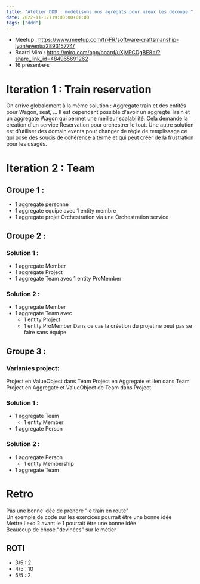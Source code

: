 ```yaml
---
title: "Atelier DDD : modélisons nos agrégats pour mieux les découper"
date: 2022-11-17T19:00:00+01:00
tags: ["ddd"]
---
```


- Meetup : https://www.meetup.com/fr-FR/software-craftsmanship-lyon/events/289315774/
- Board Miro : https://miro.com/app/board/uXjVPCDgBE8=/?share_link_id=484965691262
- 16 présent·e·s

# Iteration 1 : Train reservation

On arrive globalement à la même solution : Aggregate train et des entités pour Wagon, seat, ...
Il est cependant possible d'avoir un aggregte Train et un aggregate Wagon qui permet une meilleur scalabilité. Cela demande la création d'un service Reservation pour orchestrer le tout.
Une autre solution est d'utiliser des domain events pour changer de règle de remplissage ce qui pose des soucis de cohérence a terme et qui peut créer de la frustration pour les usagés.

# Iteration 2 : Team

## Groupe 1 :

- 1 aggregate personne
- 1 aggregate equipe avec 1 entity membre
- 1 aggregate projet
Orchestration via une Orchestration service

## Groupe 2 :

### Solution 1 :
- 1 aggregate Member
- 1 aggregate Project
- 1 aggregate Team avec 1 entity ProMember

### Solution 2 :
- 1 aggregate Member
- 1 aggregate Team avec 
  - 1 entity Project
  - 1 entity ProMember
Dans ce cas la création du projet ne peut pas se faire sans équipe

## Groupe 3 : 

### Variantes project: 

Project en ValueObject dans Team
Project en Aggregate et lien dans Team
Project en Aggregate et ValueObject de Team dans Project

### Solution 1 : 

- 1 aggregate Team
  - 1 entity Member
- 1 aggregate Person

### Solution 2 : 

- 1 aggregate Person
  - 1 entity Membership
- 1 aggregate Team

# Retro

Pas une bonne idée de prendre "le train en route"  
Un exemple de code sur les exercices pourrait être une bonne idée  
Mettre l'exo 2 avant le 1 pourrait être une bonne idée  
Beaucoup de chose "devinées" sur le métier  

## ROTI

- 3/5 : 2
- 4/5 : 10
- 5/5 : 2
